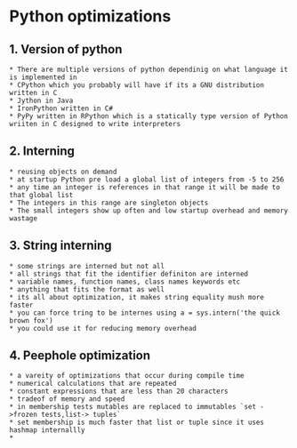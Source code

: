 # Python optimizations


## 1. Version of python 
	* There are multiple versions of python dependinig on what language it is implemented in
	* CPython which you probably will have if its a GNU distribution written in C
	* Jython in Java
	* IronPython written in C#
	* PyPy written in RPython which is a statically type version of Python wriiten in C designed to write interpreters

## 2. Interning 
	* reusing objects on demand
	* at startup Python pre load a global list of integers from -5 to 256
	* any time an integer is references in that range it will be made to that global list
	* The integers in this range are singleton objects
	* The small integers show up often and low startup overhead and memory wastage

## 3. String interning 

	* some strings are interned but not all 
	* all strings that fit the identifier definiton are interned 
	* variable names, function names, class names keywords etc
	* anything that fits the format as well
	* its all about optimization, it makes string equality mush more faster 
	* you can force tring to be internes using a = sys.intern('the quick brown fox')
	* you could use it for reducing memory overhead

## 4. Peephole optimization 
	
	* a vareity of optimizations that occur during compile time 
	* numerical calculations that are repeated 
	* constant expressions that are less than 20 characters
	* tradeof of memory and speed
	* in membership tests mutables are replaced to immutables `set ->frozen tests,list-> tuples`
	* set membership is much faster that list or tuple since it uses hashmap internallly
	* 

